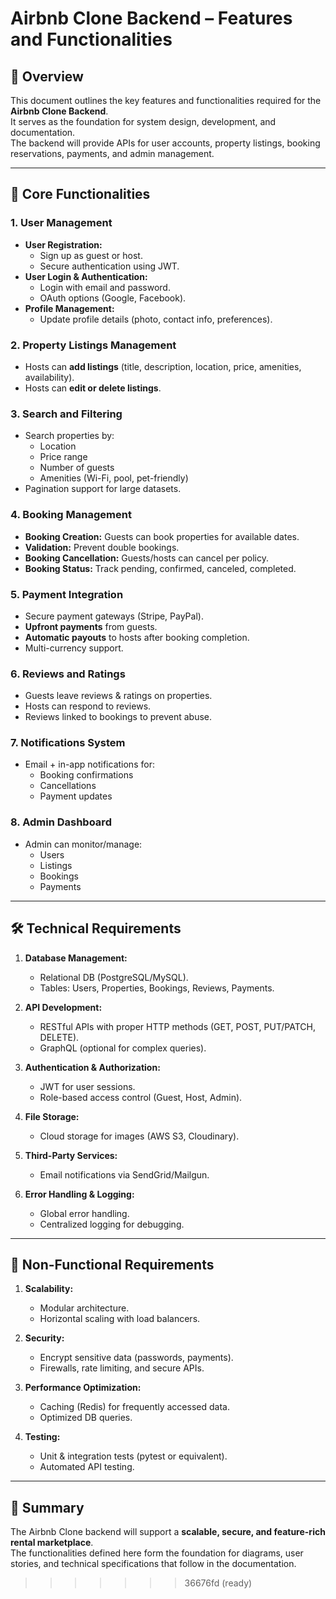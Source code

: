 # Airbnb Clone Backend – Features and Functionalities

## 🎯 Overview
This document outlines the key features and functionalities required for the **Airbnb Clone Backend**.  
It serves as the foundation for system design, development, and documentation.  
The backend will provide APIs for user accounts, property listings, booking reservations, payments, and admin management.

---

## 🔑 Core Functionalities

### 1. User Management
- **User Registration:**  
  - Sign up as guest or host.  
  - Secure authentication using JWT.  
- **User Login & Authentication:**  
  - Login with email and password.  
  - OAuth options (Google, Facebook).  
- **Profile Management:**  
  - Update profile details (photo, contact info, preferences).  

### 2. Property Listings Management
- Hosts can **add listings** (title, description, location, price, amenities, availability).  
- Hosts can **edit or delete listings**.  

### 3. Search and Filtering
- Search properties by:  
  - Location  
  - Price range  
  - Number of guests  
  - Amenities (Wi-Fi, pool, pet-friendly)  
- Pagination support for large datasets.  

### 4. Booking Management
- **Booking Creation:** Guests can book properties for available dates.  
- **Validation:** Prevent double bookings.  
- **Booking Cancellation:** Guests/hosts can cancel per policy.  
- **Booking Status:** Track pending, confirmed, canceled, completed.  

### 5. Payment Integration
- Secure payment gateways (Stripe, PayPal).  
- **Upfront payments** from guests.  
- **Automatic payouts** to hosts after booking completion.  
- Multi-currency support.  

### 6. Reviews and Ratings
- Guests leave reviews & ratings on properties.  
- Hosts can respond to reviews.  
- Reviews linked to bookings to prevent abuse.  

### 7. Notifications System
- Email + in-app notifications for:  
  - Booking confirmations  
  - Cancellations  
  - Payment updates  

### 8. Admin Dashboard
- Admin can monitor/manage:  
  - Users  
  - Listings  
  - Bookings  
  - Payments  

---

## 🛠 Technical Requirements

1. **Database Management:**  
   - Relational DB (PostgreSQL/MySQL).  
   - Tables: Users, Properties, Bookings, Reviews, Payments.  

2. **API Development:**  
   - RESTful APIs with proper HTTP methods (GET, POST, PUT/PATCH, DELETE).  
   - GraphQL (optional for complex queries).  

3. **Authentication & Authorization:**  
   - JWT for user sessions.  
   - Role-based access control (Guest, Host, Admin).  

4. **File Storage:**  
   - Cloud storage for images (AWS S3, Cloudinary).  

5. **Third-Party Services:**  
   - Email notifications via SendGrid/Mailgun.  

6. **Error Handling & Logging:**  
   - Global error handling.  
   - Centralized logging for debugging.  

---

## 🚀 Non-Functional Requirements

1. **Scalability:**  
   - Modular architecture.  
   - Horizontal scaling with load balancers.  

2. **Security:**  
   - Encrypt sensitive data (passwords, payments).  
   - Firewalls, rate limiting, and secure APIs.  

3. **Performance Optimization:**  
   - Caching (Redis) for frequently accessed data.  
   - Optimized DB queries.  

4. **Testing:**  
   - Unit & integration tests (pytest or equivalent).  
   - Automated API testing.  

---

## 📌 Summary
The Airbnb Clone backend will support a **scalable, secure, and feature-rich rental marketplace**.  
The functionalities defined here form the foundation for diagrams, user stories, and technical specifications that follow in the documentation.


>>>>>>> 36676fd (ready)
